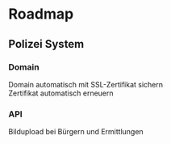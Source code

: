 # Roadmap

## Polizei System

### Domain

<cb /> Domain automatisch mit SSL-Zertifikat sichern<br>
<cb /> Zertifikat automatisch erneuern

### API
<cb /> Bildupload bei Bürgern und Ermittlungen